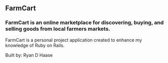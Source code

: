 ## FarmCart

### FarmCart is an online marketplace for discovering, buying, and selling goods from local farmers markets.

FarmCart is a personal project application created to enhance my knowledge of Ruby on Rails.

Built by: Ryan D Haase
